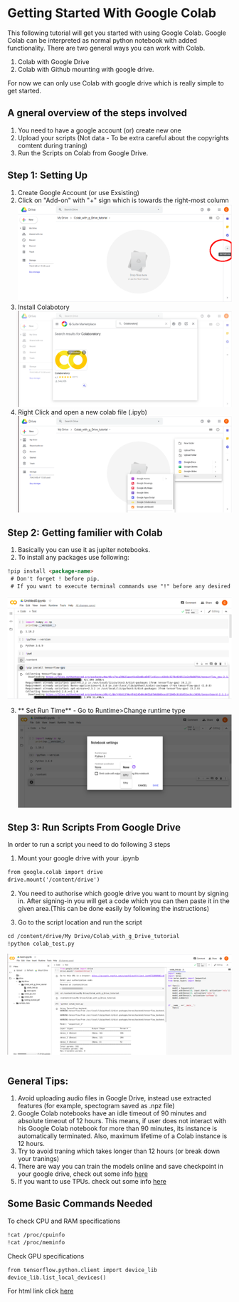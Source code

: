# Getting Started With Google Colab


This following tutorial will get you started with using Google Colab. 
Google Colab can be interpreted as normal python notebook with added functionality. There are two general ways you can work with Colab.

1. Colab with Google Drive
2. Colab with Github mounting with google drive. 

For now we can only use Colab with google drive which is really simple to get started. 

## A gneral overview of the steps involved 
1. You need to have a google account (or) create new one
2. Upload your scripts (Not data - To be extra careful about the copyrights comtent during traning)
3. Run the Scripts on Colab from Google Drive.



## Step 1: Setting Up
1. Create Google Account (or use Exsisting)
2. Click on "Add-on" with "+" sign which is towards the right-most column
![Add on](/images/setting_up_01.png)
3. Install Colabotory
![Install Colabotory](/images/setting_up_02.png)
3. Right Click and open a new colab file (.ipyb)
![newFIle](/images/setting_up_03.png)


## Step 2: Getting familier with Colab

1. Basically you can use it as jupiter notebooks. 
2. To install any packages use following:
```markdown
!pip install <package-name> 
 # Don't forget ! before pip. 
 # If you want to execute terminal commands use "!" before any desired terminal command
```
![usingcolab01](/images/colab_basics_01.png)

3. ** Set Run Time** - Go to Runtime>Change runtime type 
![usingcolab01](/images/colab_basics_02.png)


## Step 3: Run Scripts From Google Drive

In order to run a script you need to do following 3 steps
1. Mount your google drive with your .ipynb 
```markdown
from google.colab import drive
drive.mount('/content/drive')
```

2. You need to authorise which google drive you want to mount by signing in. After signing-in you will get a code which you can then paste it in the given area.(This can be done easily by following the instructions)

3. Go to the script location and run the script
```markdown
cd /content/drive/My Drive/Colab_with_g_Drive_tutorial
!python colab_test.py
```
![usingcolab01](/images/colab_basics_03.png)
```markdown
```

## General Tips:
1. Avoid uploading audio files in Google Drive, instead use extracted features (for example, spectogram saved as .npz file)
2. Google Colab notebooks have an idle timeout of 90 minutes and absolute timeout of 12 hours. This means, if user does not interact with his Google Colab notebook for more than 90 minutes, its instance is automatically terminated. Also, maximum lifetime of a Colab instance is 12 hours.
3. Try to avoid traning which takes longer than 12 hours (or break down your tranings)
4. There are way you can train the models online and save checkpoint in your google drive, check out some info [here](https://mc.ai/how-to-save-and-upload-deep-learning-machine-learning-models-in-google-colab-using-google-drive/)
5. If you want to use TPUs. check out some info  [here](https://www.dlology.com/blog/how-to-train-keras-model-x20-times-faster-with-tpu-for-free/)

## Some Basic Commands Needed

To check CPU and RAM specifications
```markdown
!cat /proc/cpuinfo
!cat /proc/meminfo
```


Check GPU specifications
```markdown
from tensorflow.python.client import device_lib
device_lib.list_local_devices()
```

For html link click [here](https://christon-ragavan.github.io/Getting-Started-With-Colab/)

